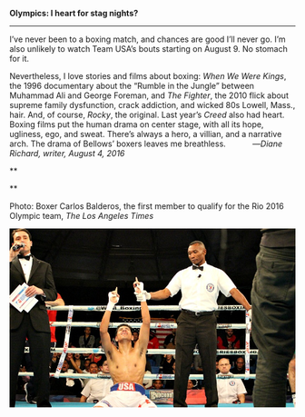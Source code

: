 **Olympics: I heart for stag nights?**

****

I’ve never been to a boxing match, and chances are good I’ll never go. I’m also unlikely to watch Team USA’s bouts starting on August 9. No stomach for it. 

Nevertheless, I love stories and films about boxing: *When We Were Kings*, the 1996 documentary about the “Rumble in the Jungle” between Muhammad Ali and George Foreman, and *The Fighter*, the 2010 flick about supreme family dysfunction, crack addiction, and wicked 80s Lowell, Mass., hair. And, of course, *Rocky*, the original. Last year’s *Creed* also had heart. Boxing films put the human drama on center stage, with all its hope, ugliness, ego, and sweat. There’s always a hero, a villian, and a narrative arch. The drama of Bellows’ boxers leaves me breathless.     
       —*Diane Richard, writer, August 4, 2016*

**

**

Photo: Boxer Carlos Balderos, the first member to qualify for the Rio 2016 Olympic team, *The Los Angeles Times*

![](../images/16-8-4_2010.43_boxingEDIT-1.jpeg)

